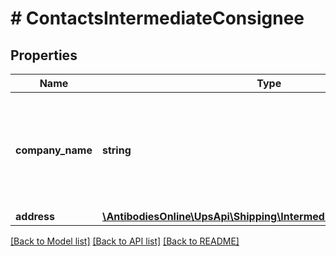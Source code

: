 # # ContactsIntermediateConsignee

## Properties

Name | Type | Description | Notes
------------ | ------------- | ------------- | -------------
**company_name** | **string** | Company Name or the Individual name of the Intermediate consignee.  Applicable for EEI form only. |
**address** | [**\AntibodiesOnline\UpsApi\Shipping\IntermediateConsigneeAddress**](IntermediateConsigneeAddress.md) |  |

[[Back to Model list]](../../README.md#models) [[Back to API list]](../../README.md#endpoints) [[Back to README]](../../README.md)
